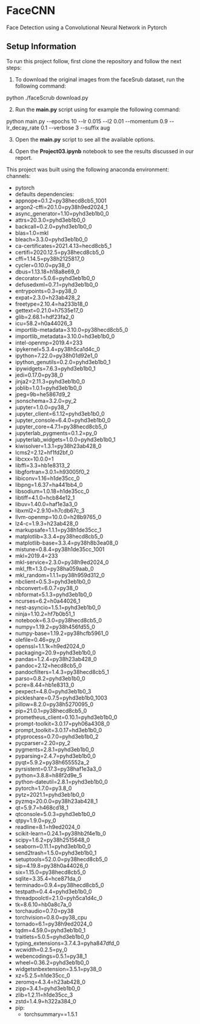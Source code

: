 # FaceCNN
Face Detection using a Convolutional Neural Network in Pytorch

## Setup Information
To run this project follow, first clone the repository and follow the next steps:

1. To download the original images from the faceSrub dataset, run the following command:

python ./faceScrub download.py

2. Run the **main.py** script using for example the following command:

 python main.py --epochs 10 --lr 0.015 --l2 0.01 --momentum 0.9 --lr_decay_rate 0.1 --verbose 3 --suffix aug

3. Open the **main.py** script to see all the available options.

3. Open the **Project03.ipynb** notebook to see the results discussed in our report.

This project was built using the following anaconda environment:                
channels:
  - pytorch
  - defaults
dependencies:
  - appnope=0.1.2=py38hecd8cb5_1001
  - argon2-cffi=20.1.0=py38h9ed2024_1
  - async_generator=1.10=pyhd3eb1b0_0
  - attrs=20.3.0=pyhd3eb1b0_0
  - backcall=0.2.0=pyhd3eb1b0_0
  - blas=1.0=mkl
  - bleach=3.3.0=pyhd3eb1b0_0
  - ca-certificates=2021.4.13=hecd8cb5_1
  - certifi=2020.12.5=py38hecd8cb5_0
  - cffi=1.14.5=py38h2125817_0
  - cycler=0.10.0=py38_0
  - dbus=1.13.18=h18a8e69_0
  - decorator=5.0.6=pyhd3eb1b0_0
  - defusedxml=0.7.1=pyhd3eb1b0_0
  - entrypoints=0.3=py38_0
  - expat=2.3.0=h23ab428_2
  - freetype=2.10.4=ha233b18_0
  - gettext=0.21.0=h7535e17_0
  - glib=2.68.1=hdf23fa2_0
  - icu=58.2=h0a44026_3
  - importlib-metadata=3.10.0=py38hecd8cb5_0
  - importlib_metadata=3.10.0=hd3eb1b0_0
  - intel-openmp=2019.4=233
  - ipykernel=5.3.4=py38h5ca1d4c_0
  - ipython=7.22.0=py38h01d92e1_0
  - ipython_genutils=0.2.0=pyhd3eb1b0_1
  - ipywidgets=7.6.3=pyhd3eb1b0_1
  - jedi=0.17.0=py38_0
  - jinja2=2.11.3=pyhd3eb1b0_0
  - joblib=1.0.1=pyhd3eb1b0_0
  - jpeg=9b=he5867d9_2
  - jsonschema=3.2.0=py_2
  - jupyter=1.0.0=py38_7
  - jupyter_client=6.1.12=pyhd3eb1b0_0
  - jupyter_console=6.4.0=pyhd3eb1b0_0
  - jupyter_core=4.7.1=py38hecd8cb5_0
  - jupyterlab_pygments=0.1.2=py_0
  - jupyterlab_widgets=1.0.0=pyhd3eb1b0_1
  - kiwisolver=1.3.1=py38h23ab428_0
  - lcms2=2.12=hf1fd2bf_0
  - libcxx=10.0.0=1
  - libffi=3.3=hb1e8313_2
  - libgfortran=3.0.1=h93005f0_2
  - libiconv=1.16=h1de35cc_0
  - libpng=1.6.37=ha441bb4_0
  - libsodium=1.0.18=h1de35cc_0
  - libtiff=4.1.0=hcb84e12_1
  - libuv=1.40.0=haf1e3a3_0
  - libxml2=2.9.10=h7cdb67c_3
  - llvm-openmp=10.0.0=h28b9765_0
  - lz4-c=1.9.3=h23ab428_0
  - markupsafe=1.1.1=py38h1de35cc_1
  - matplotlib=3.3.4=py38hecd8cb5_0
  - matplotlib-base=3.3.4=py38h8b3ea08_0
  - mistune=0.8.4=py38h1de35cc_1001
  - mkl=2019.4=233
  - mkl-service=2.3.0=py38h9ed2024_0
  - mkl_fft=1.3.0=py38ha059aab_0
  - mkl_random=1.1.1=py38h959d312_0
  - nbclient=0.5.3=pyhd3eb1b0_0
  - nbconvert=6.0.7=py38_0
  - nbformat=5.1.3=pyhd3eb1b0_0
  - ncurses=6.2=h0a44026_1
  - nest-asyncio=1.5.1=pyhd3eb1b0_0
  - ninja=1.10.2=hf7b0b51_1
  - notebook=6.3.0=py38hecd8cb5_0
  - numpy=1.19.2=py38h456fd55_0
  - numpy-base=1.19.2=py38hcfb5961_0
  - olefile=0.46=py_0
  - openssl=1.1.1k=h9ed2024_0
  - packaging=20.9=pyhd3eb1b0_0
  - pandas=1.2.4=py38h23ab428_0
  - pandoc=2.12=hecd8cb5_0
  - pandocfilters=1.4.3=py38hecd8cb5_1
  - parso=0.8.2=pyhd3eb1b0_0
  - pcre=8.44=hb1e8313_0
  - pexpect=4.8.0=pyhd3eb1b0_3
  - pickleshare=0.7.5=pyhd3eb1b0_1003
  - pillow=8.2.0=py38h5270095_0
  - pip=21.0.1=py38hecd8cb5_0
  - prometheus_client=0.10.1=pyhd3eb1b0_0
  - prompt-toolkit=3.0.17=pyh06a4308_0
  - prompt_toolkit=3.0.17=hd3eb1b0_0
  - ptyprocess=0.7.0=pyhd3eb1b0_2
  - pycparser=2.20=py_2
  - pygments=2.8.1=pyhd3eb1b0_0
  - pyparsing=2.4.7=pyhd3eb1b0_0
  - pyqt=5.9.2=py38h655552a_2
  - pyrsistent=0.17.3=py38haf1e3a3_0
  - python=3.8.8=h88f2d9e_5
  - python-dateutil=2.8.1=pyhd3eb1b0_0
  - pytorch=1.7.0=py3.8_0
  - pytz=2021.1=pyhd3eb1b0_0
  - pyzmq=20.0.0=py38h23ab428_1
  - qt=5.9.7=h468cd18_1
  - qtconsole=5.0.3=pyhd3eb1b0_0
  - qtpy=1.9.0=py_0
  - readline=8.1=h9ed2024_0
  - scikit-learn=0.24.1=py38hb2f4e1b_0
  - scipy=1.6.2=py38h2515648_0
  - seaborn=0.11.1=pyhd3eb1b0_0
  - send2trash=1.5.0=pyhd3eb1b0_1
  - setuptools=52.0.0=py38hecd8cb5_0
  - sip=4.19.8=py38h0a44026_0
  - six=1.15.0=py38hecd8cb5_0
  - sqlite=3.35.4=hce871da_0
  - terminado=0.9.4=py38hecd8cb5_0
  - testpath=0.4.4=pyhd3eb1b0_0
  - threadpoolctl=2.1.0=pyh5ca1d4c_0
  - tk=8.6.10=hb0a8c7a_0
  - torchaudio=0.7.0=py38
  - torchvision=0.8.0=py38_cpu
  - tornado=6.1=py38h9ed2024_0
  - tqdm=4.59.0=pyhd3eb1b0_1
  - traitlets=5.0.5=pyhd3eb1b0_0
  - typing_extensions=3.7.4.3=pyha847dfd_0
  - wcwidth=0.2.5=py_0
  - webencodings=0.5.1=py38_1
  - wheel=0.36.2=pyhd3eb1b0_0
  - widgetsnbextension=3.5.1=py38_0
  - xz=5.2.5=h1de35cc_0
  - zeromq=4.3.4=h23ab428_0
  - zipp=3.4.1=pyhd3eb1b0_0
  - zlib=1.2.11=h1de35cc_3
  - zstd=1.4.9=h322a384_0
  - pip:
    - torchsummary==1.5.1